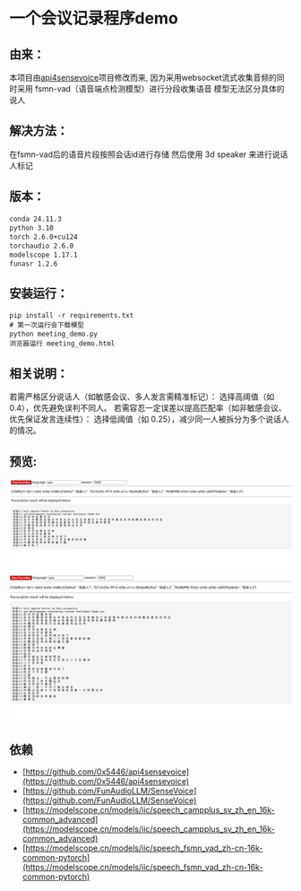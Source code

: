# 一个会议记录程序demo
## 由来：
本项目由[api4sensevoice](https://github.com/0x5446/api4sensevoice)项目修改而来,
因为采用websocket流式收集音频的同时采用 fsmn-vad（语音端点检测模型）进行分段收集语音 模型无法区分具体的说人
## 解决方法：
在fsmn-vad后的语音片段按照会话id进行存储 然后使用 3d speaker 来进行说话人标记

## 版本：
```shell
conda 24.11.3
python 3.10
torch 2.6.0+cu124
torchaudio 2.6.0
modelscope 1.17.1
funasr 1.2.6
```
## 安装运行：
```shell
pip install -r requirements.txt
# 第一次运行会下载模型
python meeting_demo.py 
浏览器运行 meeting_demo.html
```
## 相关说明：
若需严格区分说话人（如敏感会议、多人发言需精准标记）： 选择高阈值（如 0.4），优先避免误判不同人。
若需容忍一定误差以提高匹配率（如非敏感会议、优先保证发言连续性）： 选择低阈值（如 0.25），减少同一人被拆分为多个说话人的情况。
## 预览:
![img.png](image/img.png)
![img1.png](image/img1.png)
## 依赖
- [https://github.com/0x5446/api4sensevoice](https://github.com/0x5446/api4sensevoice)
- [https://github.com/FunAudioLLM/SenseVoice](https://github.com/FunAudioLLM/SenseVoice)
- [https://modelscope.cn/models/iic/speech_campplus_sv_zh_en_16k-common_advanced](https://modelscope.cn/models/iic/speech_campplus_sv_zh_en_16k-common_advanced)
- [https://modelscope.cn/models/iic/speech_fsmn_vad_zh-cn-16k-common-pytorch](https://modelscope.cn/models/iic/speech_fsmn_vad_zh-cn-16k-common-pytorch)